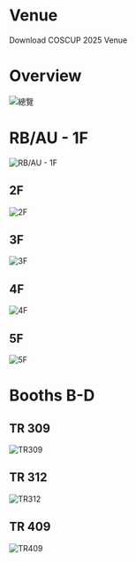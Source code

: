 <script setup lang="ts">
import CButton from '#components/CButton.vue'
import VenueTab from '#components/VenueTab.vue'
import BoothTab from '#components/BoothTab.vue'
</script>

# Venue

<CButton tag="a" href="/2025/COSCUP-2025-Venue.pdf" download>Download COSCUP 2025 Venue</CButton>

# Overview

![總覽](/@/assets/images/venue/01_round_School.png)

# RB/AU - 1F

![RB/AU - 1F](/@/assets/images/venue/02_All_building.png)

## 2F

![2F](/@/assets/images/venue/03_TR2F.png)

## 3F

![3F](/@/assets/images/venue/04_TR3F.png)

## 4F

![4F](/@/assets/images/venue/05_TR4F.png)

## 5F

![5F](/@/assets/images/venue/06_TR5F.png)

# Booths B-D

## TR 309

![TR309](/@/assets/images/venue/booth309.png)

## TR 312

![TR312](/@/assets/images/venue/booth312.png)

## TR 409

![TR409](/@/assets/images/venue/booth409.png)

<style scoped>
.button {
  margin-top: 25px;
  margin-bottom: 40px;
}
</style>
